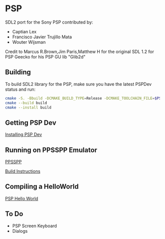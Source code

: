 PSP
======
SDL2 port for the Sony PSP contributed by:

- Captian Lex
- Francisco Javier Trujillo Mata
- Wouter Wijsman

Credit to Marcus R.Brown,Jim Paris,Matthew H for the original SDL 1.2 for PSP Geecko for his PSP GU
lib "Glib2d"

## Building

To build SDL2 library for the PSP, make sure you have the latest PSPDev status and run:

```bash
cmake -S. -Bbuild -DCMAKE_BUILD_TYPE=Release -DCMAKE_TOOLCHAIN_FILE=$PSPDEV/psp/share/pspdev.cmake
cmake --build build
cmake --install build
```

## Getting PSP Dev

[Installing PSP Dev](https://github.com/pspdev/pspdev)

## Running on PPSSPP Emulator

[PPSSPP](https://github.com/hrydgard/ppsspp)

[Build Instructions](https://github.com/hrydgard/ppsspp/wiki/Build-instructions)

## Compiling a HelloWorld

[PSP Hello World](https://psp-dev.org/doku.php?id=tutorial:hello_world)

## To Do

- PSP Screen Keyboard
- Dialogs